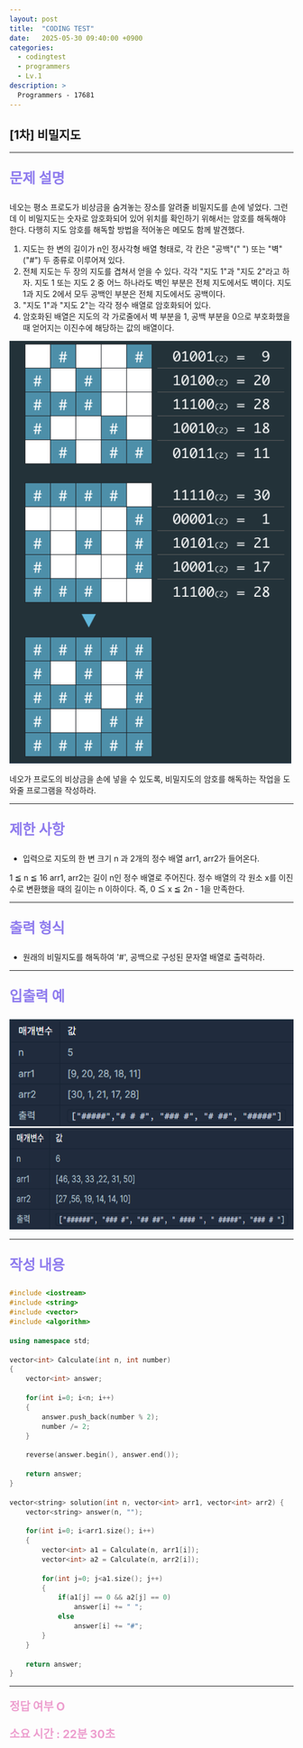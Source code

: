 ```yaml
---
layout: post
title:  "CODING TEST"
date:   2025-05-30 09:40:00 +0900
categories:
  - codingtest
  - programmers
  - Lv.1
description: >
  Programmers - 17681
---
```

## [1차] 비밀지도

---

<p style = "color:#8f7cee; font-size:25px; font-weight:bold">
문제 설명
</p>

네오는 평소 프로도가 비상금을 숨겨놓는 장소를 알려줄 비밀지도를 손에 넣었다. 그런데 이 비밀지도는 숫자로 암호화되어 있어 위치를 확인하기 위해서는 암호를 해독해야 한다. 다행히 지도 암호를 해독할 방법을 적어놓은 메모도 함께 발견했다.

1. 지도는 한 변의 길이가 n인 정사각형 배열 형태로, 각 칸은 "공백"(" ") 또는 "벽"("#") 두 종류로 이루어져 있다.
2. 전체 지도는 두 장의 지도를 겹쳐서 얻을 수 있다. 각각 "지도 1"과 "지도 2"라고 하자. 지도 1 또는 지도 2 중 어느 하나라도 벽인 부분은 전체 지도에서도 벽이다. 지도 1과 지도 2에서 모두 공백인 부분은 전체 지도에서도 공백이다.
3. "지도 1"과 "지도 2"는 각각 정수 배열로 암호화되어 있다.
4. 암호화된 배열은 지도의 각 가로줄에서 벽 부분을 1, 공백 부분을 0으로 부호화했을 때 얻어지는 이진수에 해당하는 값의 배열이다.

<img src = "/assets/img/codingtest/17681.png" width = "500" height = "750">

네오가 프로도의 비상금을 손에 넣을 수 있도록, 비밀지도의 암호를 해독하는 작업을 도와줄 프로그램을 작성하라.

---

<p style = "color:#8f7cee; font-size:25px; font-weight:bold">
제한 사항
</p>

- 입력으로 지도의 한 변 크기 n 과 2개의 정수 배열 arr1, arr2가 들어온다.

1 ≦ n ≦ 16
arr1, arr2는 길이 n인 정수 배열로 주어진다.
정수 배열의 각 원소 x를 이진수로 변환했을 때의 길이는 n 이하이다. 즉, 0 ≦ x ≦ 2n - 1을 만족한다.

---

<p style = "color:#8f7cee; font-size:25px; font-weight:bold">
출력 형식
</p>

- 원래의 비밀지도를 해독하여 '#', 공백으로 구성된 문자열 배열로 출력하라.

---

<p style = "color:#8f7cee; font-size:25px; font-weight:bold">
입출력 예
</p>

<img src = "/assets/img/codingtest/17681_2.png" width = "550" height = "190">

<img src = "/assets/img/codingtest/17681_3.png" width = "650" height = "180">

---

<p style = "color:#8f7cee; font-size:25px; font-weight:bold">
작성 내용
</p>

```C++
#include <iostream>
#include <string>
#include <vector>
#include <algorithm>

using namespace std;

vector<int> Calculate(int n, int number)
{
    vector<int> answer;
    
    for(int i=0; i<n; i++)
    {
        answer.push_back(number % 2);
        number /= 2;
    }
    
    reverse(answer.begin(), answer.end());
    
    return answer;
}

vector<string> solution(int n, vector<int> arr1, vector<int> arr2) {
    vector<string> answer(n, "");
    
    for(int i=0; i<arr1.size(); i++)
    {
        vector<int> a1 = Calculate(n, arr1[i]);
        vector<int> a2 = Calculate(n, arr2[i]);
        
        for(int j=0; j<a1.size(); j++)
        {
            if(a1[j] == 0 && a2[j] == 0)
                answer[i] += " ";
            else
                answer[i] += "#";
        }
    }
    
    return answer;
}
```

---

<p style = "color:#ed9ece; font-size:20px; font-weight:bold">
정답 여부 O
</p>

<p style = "color:#ed9ece; font-size:20px; font-weight:bold">
소요 시간 : 22분 30초 
</p>
